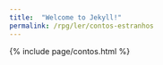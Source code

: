 ```yaml
---
title:  "Welcome to Jekyll!"
permalink: /rpg/ler/contos-estranhos
---
```


{% include page/contos.html %}
